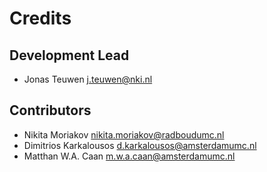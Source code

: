 # Credits
## Development Lead
* Jonas Teuwen <j.teuwen@nki.nl>

## Contributors
* Nikita Moriakov <nikita.moriakov@radboudumc.nl>
* Dimitrios Karkalousos <d.karkalousos@amsterdamumc.nl>
* Matthan W.A. Caan <m.w.a.caan@amsterdamumc.nl>
